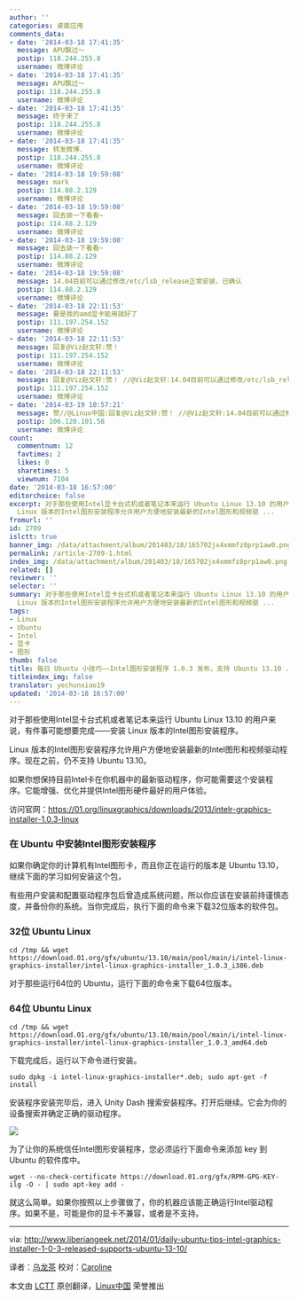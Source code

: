 ```yaml
---
author: ''
categories: 桌面应用
comments_data:
- date: '2014-03-18 17:41:35'
  message: APU飘过～
  postip: 118.244.255.8
  username: 微博评论
- date: '2014-03-18 17:41:35'
  message: APU飘过～
  postip: 118.244.255.8
  username: 微博评论
- date: '2014-03-18 17:41:35'
  message: 终于来了
  postip: 118.244.255.8
  username: 微博评论
- date: '2014-03-18 17:41:35'
  message: 转发微博.
  postip: 118.244.255.8
  username: 微博评论
- date: '2014-03-18 19:59:08'
  message: mark
  postip: 114.88.2.129
  username: 微博评论
- date: '2014-03-18 19:59:08'
  message: 回去装一下看看~
  postip: 114.88.2.129
  username: 微博评论
- date: '2014-03-18 19:59:08'
  message: 回去装一下看看~
  postip: 114.88.2.129
  username: 微博评论
- date: '2014-03-18 19:59:08'
  message: 14.04目前可以通过修改/etc/lsb_release正常安装，已确认
  postip: 114.88.2.129
  username: 微博评论
- date: '2014-03-18 22:11:53'
  message: 要是我的amd显卡能用就好了
  postip: 111.197.254.152
  username: 微博评论
- date: '2014-03-18 22:11:53'
  message: 回复@Viz赵文轩:赞！
  postip: 111.197.254.152
  username: 微博评论
- date: '2014-03-18 22:11:53'
  message: 回复@Viz赵文轩:赞！ //@Viz赵文轩:14.04目前可以通过修改/etc/lsb_release正常安装，已确认
  postip: 111.197.254.152
  username: 微博评论
- date: '2014-03-19 10:57:21'
  message: 赞//@Linux中国:回复@Viz赵文轩:赞！ //@Viz赵文轩:14.04目前可以通过修改/etc/lsb_release正常安装，已确认
  postip: 106.120.101.58
  username: 微博评论
count:
  commentnum: 12
  favtimes: 2
  likes: 0
  sharetimes: 5
  viewnum: 7104
date: '2014-03-18 16:57:00'
editorchoice: false
excerpt: 对于那些使用Intel显卡台式机或者笔记本来运行 Ubuntu Linux 13.10 的用户来说，有件事可能想要完成安装 Linux 版本的Intel图形安装程序。
  Linux 版本的Intel图形安装程序允许用户方便地安装最新的Intel图形和视频驱 ...
fromurl: ''
id: 2709
islctt: true
banner_img: /data/attachment/album/201403/18/165702jx4xmmfz8prp1aw0.png
permalink: /article-2709-1.html
index_img: /data/attachment/album/201403/18/165702jx4xmmfz8prp1aw0.png.thumb.jpg
related: []
reviewer: ''
selector: ''
summary: 对于那些使用Intel显卡台式机或者笔记本来运行 Ubuntu Linux 13.10 的用户来说，有件事可能想要完成安装 Linux 版本的Intel图形安装程序。
  Linux 版本的Intel图形安装程序允许用户方便地安装最新的Intel图形和视频驱 ...
tags:
- Linux
- Ubuntu
- Intel
- 显卡
- 图形
thumb: false
title: 每日 Ubuntu 小技巧——Intel图形安装程序 1.0.3 发布，支持 Ubuntu 13.10 ... ...
titleindex_img: false
translator: yechunxiao19
updated: '2014-03-18 16:57:00'
---
```


对于那些使用Intel显卡台式机或者笔记本来运行 Ubuntu Linux 13.10 的用户来说，有件事可能想要完成——安装 Linux 版本的Intel图形安装程序。


Linux 版本的Intel图形安装程序允许用户方便地安装最新的Intel图形和视频驱动程序。现在之前，仍不支持 Ubuntu 13.10。


如果你想保持目前Intel卡在你机器中的最新驱动程序，你可能需要这个安装程序。它能增强、优化并提供Intel图形硬件最好的用户体验。


访问官网：<https://01.org/linuxgraphics/downloads/2013/intelr-graphics-installer-1.0.3-linux>


### 在 Ubuntu 中安装Intel图形安装程序


如果你确定你的计算机有Intel图形卡，而且你正在运行的版本是 Ubuntu 13.10，继续下面的学习如何安装这个包，


有些用户安装和配置驱动程序包后曾造成系统问题，所以你应该在安装前持谨慎态度，并备份你的系统。当你完成后，执行下面的命令来下载32位版本的软件包。


### 32位 Ubuntu Linux



```
cd /tmp && wget https://download.01.org/gfx/ubuntu/13.10/main/pool/main/i/intel-linux-graphics-installer/intel-linux-graphics-installer_1.0.3_i386.deb

```

对于那些运行64位的 Ubuntu，运行下面的命令来下载64位版本。


### 64位 Ubuntu Linux



```
cd /tmp && wget https://download.01.org/gfx/ubuntu/13.10/main/pool/main/i/intel-linux-graphics-installer/intel-linux-graphics-installer_1.0.3_amd64.deb

```

下载完成后，运行以下命令进行安装。



```
sudo dpkg -i intel-linux-graphics-installer*.deb; sudo apt-get -f install 

```

安装程序安装完毕后，进入 Unity Dash 搜索安装程序。打开后继续。它会为你的设备搜索并确定正确的驱动程序。


![](/data/attachment/album/201403/18/165702jx4xmmfz8prp1aw0.png)


为了让你的系统信任Intel图形安装程序，您必须运行下面命令来添加 key 到 Ubuntu 的软件库中。



```
wget --no-check-certificate https://download.01.org/gfx/RPM-GPG-KEY-ilg -O - | sudo apt-key add -

```

就这么简单。如果你按照以上步骤做了，你的机器应该能正确运行Intel驱动程序。如果不是，可能是你的显卡不兼容，或者是不支持。




---


via: <http://www.liberiangeek.net/2014/01/daily-ubuntu-tips-intel-graphics-installer-1-0-3-released-supports-ubuntu-13-10/>


译者：[乌龙茶](https://github.com/yechunxiao19) 校对：[Caroline](https://github.com/carolinewuyan)


本文由 [LCTT](https://github.com/LCTT/TranslateProject) 原创翻译，[Linux中国](http://linux.cn/) 荣誉推出